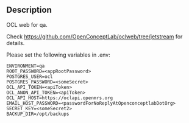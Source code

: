 ## Description

OCL web for qa.

Check <https://github.com/OpenConceptLab/oclweb/tree/jetstream> for details.

Please set the following variables in .env:

```
ENVIRONMENT=qa
ROOT_PASSWORD=<appRootPassword>
POSTGRES_USER=ocl
POSTGRES_PASSWORD=<someSecret>
OCL_API_TOKEN=<apiToken>
OCL_ANON_API_TOKEN=<apiToken>
OCL_API_HOST=https://oclapi.openmrs.org
EMAIL_HOST_PASSWORD=<passwordForNoReplyAtOpenconceptlabDotOrg>
SECRET_KEY=<someSecret2>
BACKUP_DIR=/opt/backups
```
